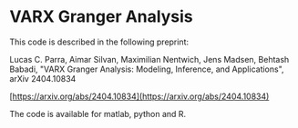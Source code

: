 # VARX Granger Analysis

This code is described in the following preprint: 

Lucas C. Parra, Aimar Silvan, Maximilian Nentwich, Jens Madsen, Behtash Babadi, "VARX Granger Analysis: Modeling, Inference, and Applications", arXiv 2404.10834

[https://arxiv.org/abs/2404.10834](https://arxiv.org/abs/2404.10834)

The code is available for matlab, python and R.

